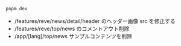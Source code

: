 ```bash
pnpm dev
```

- /features/reve/news/detail/header のヘッダー画像 src を修正する
- /features/reve/top/news のコメントアウト削除
- /app/[lang]/top/news サンプルコンテンツを削除
